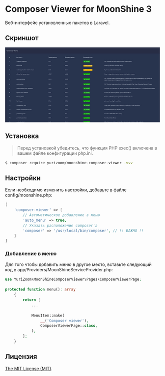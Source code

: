 # Composer Viewer for MoonShine 3

Веб-интерфейс установленных пакетов в Laravel.

## Скриншот

![wx20170809-165644](https://raw.githubusercontent.com/yurizoom/moonshine-composer-viewer/main/blob/screenshot.jpg)

## Установка

> Перед установкой убедитесь, что функция PHP exec() включена в вашем файле конфигурации php.ini.

```bash
$ composer require yurizoom/moonshine-composer-viewer -vvv
```

## Настройки

Если необходимо изменить настройки, добавьте в файле config/moonshine.php:

```php
[
    'composer-viewer' => [
        // Автоматическое добавление в меню
        'auto_menu' => true,
        // Указать расположение composer'а
        'composer' => '/usr/local/bin/composer', // !! ВАЖНО !!
    ]
]
```

### Добавление в меню

Для того чтобы добавить меню в другое место, вставьте следующий код в app/Providers/MoonShineServiceProvider.php:
```php
use YuriZoom\MoonShineComposerViewer\Pages\ComposerViewerPage;

protected function menu(): array
    {
        return [
            ...
            
            MenuItem::make(
                __('Composer viewer'),
                ComposerViewerPage::class,
            ),
        ];
    }
```

## Лицензия

[The MIT License (MIT)](LICENSE).
